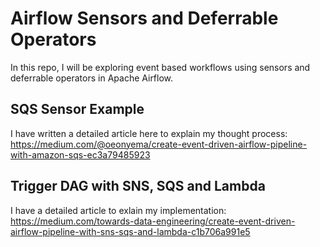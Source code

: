# Airflow Sensors and Deferrable Operators

In this repo, I will be exploring event based workflows using sensors and deferrable operators in Apache Airflow.

## SQS Sensor Example
I have written a detailed article here to explain my thought process: https://medium.com/@oeonyema/create-event-driven-airflow-pipeline-with-amazon-sqs-ec3a79485923

## Trigger DAG with SNS, SQS and Lambda
I have a detailed article to exlain my implementation: https://medium.com/towards-data-engineering/create-event-driven-airflow-pipeline-with-sns-sqs-and-lambda-c1b706a991e5

